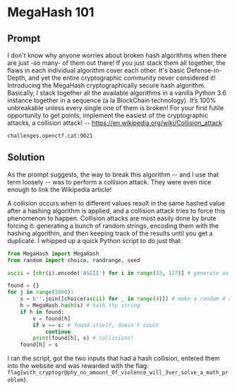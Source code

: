 # MegaHash 101

## Prompt

I don't know why anyone worries about broken hash algorithms when there are just -so many- of them out there! If you just stack them all together, the flaws in each individual algorithm cover each other. It's basic Defense-in-Depth, and yet the entire cryptographic community never considered it! Introducing the MegaHash cryptographically secure hash algorithm. Basically, I stack together all the available algorithms in a vanilla Python 3.6 instance together in a sequence (a la BlockChain technology). It’s 100% unbreakable unless every single one of them is broken! For your first futile opportunity to get points, implement the easiest of the cryptographic attacks, a collision attack! -- https://en.wikipedia.org/wiki/Collision_attack

`challenges.openctf.cat:9021`

## Solution

As the prompt suggests, the way to break this algorithm -- and I use that term loosely -- was to perform a collision attack. They were even nice enough to link the Wikipedia article!

A collision occurs when to different values result in the same hashed value after a hashing algorithm is applied, and a collision attack tries to force this phenomenon to happen. Collision attacks are most easily done by brute forcing it: generating a bunch of random strings, encoding them with the hashing algorithm, and then keeping track of the results until you get a duplicate. I whipped up a quick Python script to do just that:

```python
from MegaHash import MegaHash
from random import choice, randrange, seed

ascii = [chr(i).encode('ASCII') for i in range(33, 127)] # generate an alphabet of printable characters

found = {}
for j in range(5000):
    s = b''.join([choice(ascii) for _ in range(4)]) # make a random 4 character string
    h = MegaHash.hash(s) # hash the string
    if h in found:
        v = found[h]
        if v == s: # found itself, doesn't count
            continue
        print(found[h], s) # collisions!
    found[h] = s
```

I ran the script, got the two inputs that had a hash collision, entered them into the website and was rewarded with the flag: `flag{with_cryptogr@phy_no_amount_0f_violence_will_3ver_solve_a_math_problem}`.
